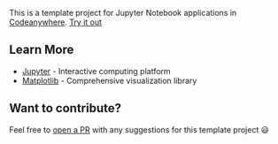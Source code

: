 This is a template project for Jupyter Notebook applications in [Codeanywhere](https://codeanywhere.com/).
[Try it out](https://app.codeanywhere.com/#https://github.com/Codeanywhere-Templates/jupyter)

## Learn More

- [Jupyter](https://jupyter.org/documentation) - Interactive computing platform
- [Matplotlib](https://matplotlib.org/stable/contents.html) - Comprehensive visualization library

## Want to contribute?

Feel free to [open a PR](https://github.com/Codeanywhere-Templates/jupyter) with any suggestions for this template project 😃
